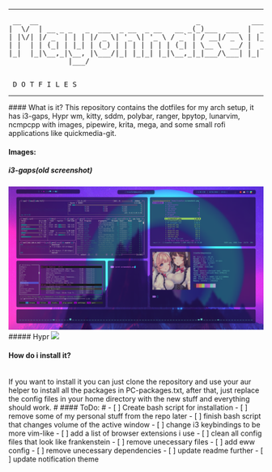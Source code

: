 <hr>
<pre> __  __                                     _            ____   ____ 
|  \/  | __ _ _   _  ___  _ __  _ __   __ _(_)___  ___  |  _ \ / ___|
| |\/| |/ _` | | | |/ _ \| '_ \| '_ \ / _` | / __|/ _ \ | |_) | |    
| |  | | (_| | |_| | (_) | | | | | | | (_| | \__ \  __/ |  __/| |___ 
|_|  |_|\__,_|\__, |\___/|_| |_|_| |_|\__,_|_|___/\___| |_|    \____|
              |___/                                                   
                      
                     
</pre>
<pre>
 D O T F I L E S
</pre>
<hr>
#### What is it?
This repository contains the dotfiles for my arch setup, it has i3-gaps, Hypr wm, kitty, sddm, polybar, ranger, bpytop, lunarvim, ncmpcpp with images, pipewire, krita, mega, and some small rofi applications like quickmedia-git.

#### Images:

##### i3-gaps(old screenshot)
<img src="screenshot1.png">
##### Hypr
<img src="screenshot3.png"> 

#### How do i install it?
<br>
If you want to install it you can just clone the repository and use your aur helper to install all the packages in PC-packages.txt, after that, just replace the config files in your home directory with the new stuff and everything should work.
#
#### ToDo:
#
- [ ] Create bash script for installation
- [ ] remove some of my personal stuff from the repo later
- [ ] finish bash script that changes volume of the active window
- [ ] change i3 keybindings to be more vim-like
- [ ] add a list of browser extensions i use
- [ ] clean all config files that look like frankenstein
- [ ] remove unecessary files
- [ ] add eww config
- [ ] remove unecessary dependencies
- [ ] update readme further
- [ ] update notification theme
